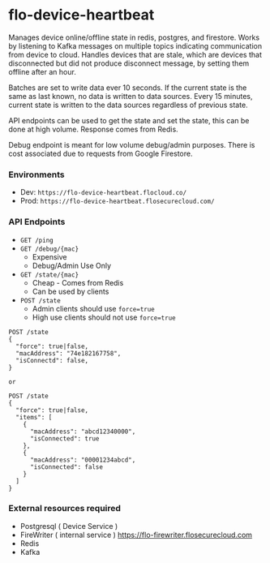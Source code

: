 # flo-device-heartbeat

Manages device online/offline state in redis, postgres, and firestore. Works by listening to Kafka messages on multiple topics indicating communication from device to cloud. Handles devices that are stale, which are devices that disconnected but did not produce disconnect message, by setting them offline after an hour.

Batches are set to write data ever 10 seconds. If the current state is the same as last known, no data is written to data sources. Every 15 minutes, current state is written to the data sources regardless of previous state.

API endpoints can be used to get the state and set the state, this can be done at high volume. Response comes from Redis.

Debug endpoint is meant for low volume debug/admin purposes. There is cost associated due to requests from Google Firestore.

### Environments
- Dev: `https://flo-device-heartbeat.flocloud.co/`
- Prod: `https://flo-device-heartbeat.flosecurecloud.com/`


### API Endpoints

- `GET /ping`
- `GET /debug/{mac}`
  - Expensive
  - Debug/Admin Use Only
- `GET /state/{mac}`
  - Cheap - Comes from Redis
  - Can be used by clients
- `POST /state`
  - Admin clients should use `force=true`
  - High use clients should not use `force=true`

```
POST /state 
{
  "force": true|false,
  "macAddress": "74e182167758",
  "isConnectd": false,
}

or

POST /state 
{
  "force": true|false,
  "items": [
    {
      "macAddress": "abcd12340000",
      "isConnected": true
    },
    {
      "macAddress": "00001234abcd",
      "isConnected": false
    }
  ]
}
```

### External resources required

- Postgresql ( Device Service )
- FireWriter ( internal service ) https://flo-firewriter.flosecurecloud.com
- Redis
- Kafka